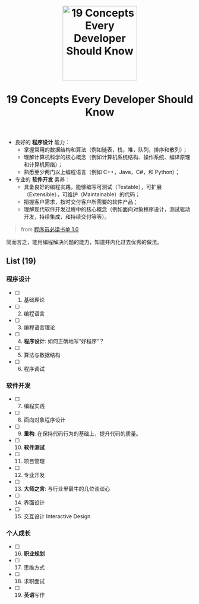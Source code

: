 <h1 align="center">
<br>
  <a href="https://github.com/willwang-x/a-growing-cs"><img src="https://i.imgur.com/CnKqzEJ.png" alt="19 Concepts Every Developer Should Know" width=200"></a>
  <br>
    <br>
  19 Concepts Every Developer Should Know
  <br><br>
</h1>



> 
* 良好的 **程序设计** 能力：
	* 掌握常用的数据结构和算法（例如链表，栈，堆，队列，排序和散列）；
	* 理解计算机科学的核心概念（例如计算机系统结构、操作系统、编译原理和计算机网络）；
	* 熟悉至少两门以上编程语言（例如 C++，Java，C#，和 Python）；
* 专业的 **软件开发** 素养：
	* 具备良好的编程实践，能够编写可测试（Testable），可扩展（Extensible），可维护（Maintainable）的代码；
	* 把握客户需求，按时交付客户所需要的软件产品；
	* 理解现代软件开发过程中的核心概念（例如面向对象程序设计，测试驱动开发，持续集成，和持续交付等等）。
> 
> from  [程序员必读书单 1.0](http://lucida.me/blog/developer-reading-list/)

简而言之，能用编程解决问题的能力，知道并内化过去优秀的做法。
	
## List (19)

### 程序设计                                     

* [ ] 1. 基础理论
* [ ] 2. 编程语言
* [ ] 3. 编程语言理论
* [ ] 4. **程序设计**: 如何正确地写“好程序”？
* [ ] 5. 算法与数据结构
* [ ] 6. 程序调试

### 软件开发                                                    

* [ ] 7. 编程实践 
* [ ] 8. 面向对象程序设计
* [ ] 9. **重构**: 在保持代码行为的基础上，提升代码的质量。
* [ ] 10. **软件测试**
* [ ] 11. 项目管理
* [ ] 12. 专业开发
* [ ] 13. **大师之言**: 与行业里最牛的几位谈谈心
* [ ] 14. 界面设计
* [ ] 15. 交互设计 Interactive	Design


### 个人成长 
               
* [ ] 16. **职业规划**
* [ ] 17. 思维方式
* [ ] 18. 求职面试
* [ ] 19. **英语**写作